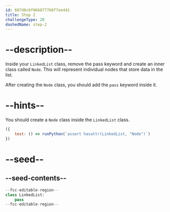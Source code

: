 ```yaml
---
id: 687d8c6f066877768f7ee441
title: Step 2
challengeType: 20
dashedName: step-2
---
```


# --description--

Inside your `LinkedList` class, remove the pass keyword and create an inner class called `Node`. This will represent individual nodes that store data in the list.

After creating the `Node` class, you should add the `pass` keyword inside it.

# --hints--

You should create a `Node` class inside the `LinkedList` class.

```js
({
    test: () => runPython(`assert hasattr(LinkedList, "Node")`) 
})
```

# --seed--

## --seed-contents--

```py
--fcc-editable-region--
class LinkedList:
    pass
--fcc-editable-region--
```
